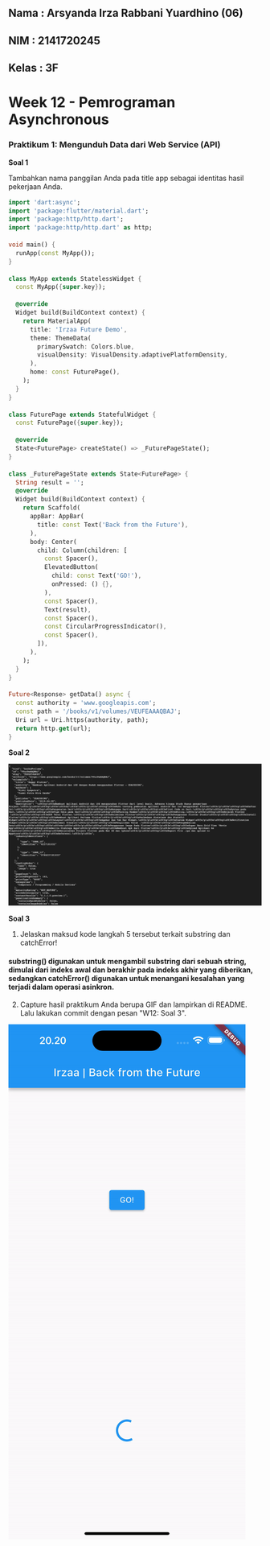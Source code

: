 ## Nama : Arsyanda Irza Rabbani Yuardhino (06)
## NIM : 2141720245
## Kelas : 3F

# Week 12 - Pemrograman Asynchronous

### Praktikum 1: Mengunduh Data dari Web Service (API)


**Soal 1**

Tambahkan nama panggilan Anda pada title app sebagai identitas hasil pekerjaan Anda.

```dart
import 'dart:async';
import 'package:flutter/material.dart';
import 'package:http/http.dart';
import 'package:http/http.dart' as http;

void main() {
  runApp(const MyApp());
}

class MyApp extends StatelessWidget {
  const MyApp({super.key});

  @override
  Widget build(BuildContext context) {
    return MaterialApp(
      title: 'Irzaa Future Demo',
      theme: ThemeData(
        primarySwatch: Colors.blue,
        visualDensity: VisualDensity.adaptivePlatformDensity,
      ),
      home: const FuturePage(),
    );
  }
}

class FuturePage extends StatefulWidget {
  const FuturePage({super.key});

  @override
  State<FuturePage> createState() => _FuturePageState();
}

class _FuturePageState extends State<FuturePage> {
  String result = '';
  @override
  Widget build(BuildContext context) {
    return Scaffold(
      appBar: AppBar(
        title: const Text('Back from the Future'),
      ),
      body: Center(
        child: Column(children: [
          const Spacer(),
          ElevatedButton(
            child: const Text('GO!'),
            onPressed: () {},
          ),
          const Spacer(),
          Text(result),
          const Spacer(),
          const CircularProgressIndicator(),
          const Spacer(),
        ]),
      ),
    );
  }
}

Future<Response> getData() async {
  const authority = 'www.googleapis.com';
  const path = '/books/v1/volumes/VEUFEAAAQBAJ';
  Uri url = Uri.https(authority, path);
  return http.get(url);
}
```

**Soal 2**

<img src="docs/p1soal2.png">

**Soal 3**
1. Jelaskan maksud kode langkah 5 tersebut terkait substring dan catchError!

#### substring() digunakan untuk mengambil substring dari sebuah string, dimulai dari indeks awal dan berakhir pada indeks akhir yang diberikan, sedangkan catchError() digunakan untuk menangani kesalahan yang terjadi dalam operasi asinkron.

2. Capture hasil praktikum Anda berupa GIF dan lampirkan di README. Lalu lakukan commit dengan pesan "W12: Soal 3".

<img src="docs/p1record.gif">

